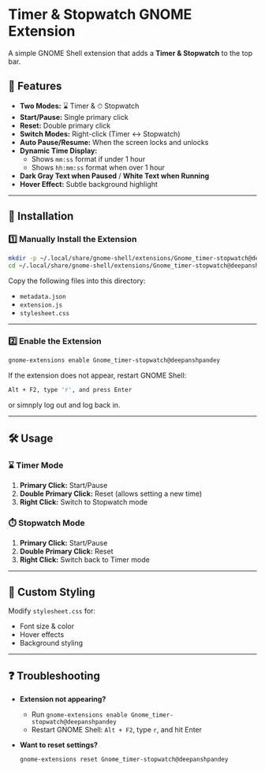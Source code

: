 # Timer & Stopwatch GNOME Extension

A simple GNOME Shell extension that adds a **Timer & Stopwatch** to the top bar.

## 🚀 Features

- **Two Modes:** ⌛ Timer & ⏱ Stopwatch
- **Start/Pause:** Single primary click
- **Reset:** Double primary click
- **Switch Modes:** Right-click (Timer ↔ Stopwatch)
- **Auto Pause/Resume:** When the screen locks and unlocks
- **Dynamic Time Display:**
  - Shows `mm:ss` format if under 1 hour
  - Shows `hh:mm:ss` format when over 1 hour
- **Dark Gray Text when Paused** / **White Text when Running**
- **Hover Effect:** Subtle background highlight

---

## 📌 Installation

### 1️⃣ **Manually Install the Extension**

```bash
mkdir -p ~/.local/share/gnome-shell/extensions/Gnome_timer-stopwatch@deepanshpandey
cd ~/.local/share/gnome-shell/extensions/Gnome_timer-stopwatch@deepanshpandey
```

Copy the following files into this directory:

- `metadata.json`
- `extension.js`
- `stylesheet.css`

---

### 2️⃣ **Enable the Extension**

```bash
gnome-extensions enable Gnome_timer-stopwatch@deepanshpandey
```

If the extension does not appear, restart GNOME Shell:

```bash
Alt + F2, type 'r', and press Enter
```
or simnply log out and log back in.

---

## 🛠 Usage

### **⌛ Timer Mode**

1. **Primary Click:** Start/Pause
2. **Double Primary Click:** Reset (allows setting a new time)
3. **Right Click:** Switch to Stopwatch mode

### **⏱️ Stopwatch Mode**

1. **Primary Click:** Start/Pause
2. **Double Primary Click:** Reset
3. **Right Click:** Switch back to Timer mode

---

## 🎨 Custom Styling

Modify `stylesheet.css` for:

- Font size & color
- Hover effects
- Background styling

---

## ❓ Troubleshooting

- **Extension not appearing?**

  - Run `gnome-extensions enable Gnome_timer-stopwatch@deepanshpandey`
  - Restart GNOME Shell: `Alt + F2`, type `r`, and hit Enter

- **Want to reset settings?**
  ```bash
  gnome-extensions reset Gnome_timer-stopwatch@deepanshpandey
  ```
